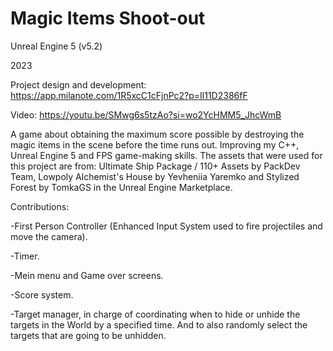 
# Magic Items Shoot-out

Unreal Engine 5 (v5.2)

2023

Project design and development: https://app.milanote.com/1R5xcC1cFjnPc2?p=Il11D2386fF

Video: https://youtu.be/SMwg6s5tzAo?si=wo2YcHMM5_JhcWmB

A game about obtaining the maximum score possible by destroying the magic items in the scene before the time runs out. Improving my C++, Unreal Engine 5 and FPS game-making skills. The assets that were used for this project are from: Ultimate Ship Package / 110+ Assets by PackDev Team, Lowpoly Alchemist's House by Yevheniia Yaremko and Stylized Forest by TomkaGS in the Unreal Engine Marketplace.

Contributions: 

-First Person Controller (Enhanced Input System used to fire projectiles and move the camera).

-Timer.

-Mein menu and Game over screens.

-Score system.

-Target manager, in charge of coordinating when to hide or unhide the targets in the World by a specified time. And to also randomly select the targets that are going to be unhidden.
